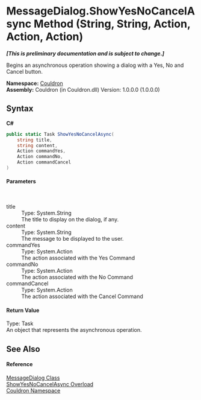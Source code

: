 # MessageDialog.ShowYesNoCancelAsync Method (String, String, Action, Action, Action)
 _**\[This is preliminary documentation and is subject to change.\]**_

Begins an asynchronous operation showing a dialog with a Yes, No and Cancel button.

**Namespace:**&nbsp;<a href="N_Couldron">Couldron</a><br />**Assembly:**&nbsp;Couldron (in Couldron.dll) Version: 1.0.0.0 (1.0.0.0)

## Syntax

**C#**<br />
``` C#
public static Task ShowYesNoCancelAsync(
	string title,
	string content,
	Action commandYes,
	Action commandNo,
	Action commandCancel
)
```


#### Parameters
&nbsp;<dl><dt>title</dt><dd>Type: System.String<br />The title to display on the dialog, if any.</dd><dt>content</dt><dd>Type: System.String<br />The message to be displayed to the user.</dd><dt>commandYes</dt><dd>Type: System.Action<br />The action associated with the Yes Command</dd><dt>commandNo</dt><dd>Type: System.Action<br />The action associated with the No Command</dd><dt>commandCancel</dt><dd>Type: System.Action<br />The action associated with the Cancel Command</dd></dl>

#### Return Value
Type: Task<br />An object that represents the asynchronous operation.

## See Also


#### Reference
<a href="T_Couldron_MessageDialog">MessageDialog Class</a><br /><a href="Overload_Couldron_MessageDialog_ShowYesNoCancelAsync">ShowYesNoCancelAsync Overload</a><br /><a href="N_Couldron">Couldron Namespace</a><br />
